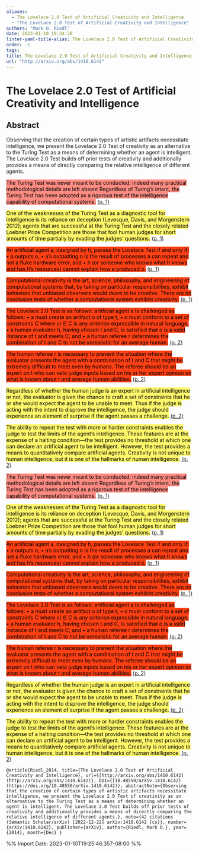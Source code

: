 ```yaml
---
aliases:
  - The Lovelace 2.0 Test of Artificial Creativity and Intelligence
  - "The Lovelace 2.0 Test of Artificial Creativity and Intelligence"
authors: "Mark O. Riedl"
date: 2023-01-10 19:24:30
linter-yaml-title-alias: The Lovelace 2.0 Test of Artificial Creativity and Intelligence
order: -1
tags: 
title: The Lovelace 2.0 Test of Artificial Creativity and Intelligence
url: "http://arxiv.org/abs/1410.6142"
---
```


# The Lovelace 2.0 Test of Artificial Creativity and Intelligence

## Abstract

Observing that the creation of certain types of artistic artifacts necessitate intelligence, we present the Lovelace 2.0 Test of creativity as an alternative to the Turing Test as a means of determining whether an agent is intelligent. The Lovelace 2.0 Test builds off prior tests of creativity and additionally provides a means of directly comparing the relative intelligence of different agents.

<mark style="background: #ff8c82">The Turing Test was never meant to be conducted; indeed many practical methodological details are left absent Regardless of Turing’s intent, the Turing Test has been adopted as a rigorous test of the intelligence capability of computational systems.</mark> [(p. 1)](zotero://open-pdf/library/items/3RYT4ZNK?page=1)

<mark style="background: #fff76a">One of the weaknesses of the Turing Test as a diagnostic tool for intelligence is its reliance on deception (Levesque, Davis, and Morgenstern 2012); agents that are successful at the Turing Test and the closely related Loebner Prize Competition are those that fool human judges for short amounts of time partially by evading the judges’ questions.</mark> [(p. 1)](zotero://open-pdf/library/items/3RYT4ZNK?page=1)

<mark style="background: #ff4015">An artificial agent a, designed by h, passes the Lovelace Test if and only if: • a outputs o, • a’s outputting o is the result of processes a can repeat and not a fluke hardware error, and • h (or someone who knows what h knows and has h’s resources) cannot explain how a produced o.</mark> [(p. 1)](zotero://open-pdf/library/items/3RYT4ZNK?page=1)

<mark style="background: #ff4015">Computational creativity is the art, science, philosophy, and engineering of computational systems that, by taking on particular responsibilities, exhibit behaviors that unbiased observers would deem to be creative. There are no conclusive tests of whether a computational system exhibits creativity.</mark> [(p. 1)](zotero://open-pdf/library/items/3RYT4ZNK?page=1)

<mark style="background: #ff4015">The Lovelace 2.0 Test is as follows: artificial agent a is challenged as follows: • a must create an artifact o of type t; • o must conform to a set of constraints C where ci ∈ C is any criterion expressible in natural language; • a human evaluator h, having chosen t and C, is satisfied that o is a valid instance of t and meets C; and • a human referee r determines the combination of t and C to not be unrealistic for an average human.</mark> [(p. 2)](zotero://open-pdf/library/items/3RYT4ZNK?page=2)

<mark style="background: #ff4015">The human referee r is necessary to prevent the situation where the evaluator presents the agent with a combination of t and C that might be extremely difficult to meet even by humans. The referee should be an expert on t who can veto judge inputs based on his or her expert opinion on what is known about t and average human abilities.</mark> [(p. 2)](zotero://open-pdf/library/items/3RYT4ZNK?page=2)

<mark style="background: #fff76a">Regardless of whether the human judge is an expert in artificial intelligence or not, the evaluator is given the chance to craft a set of constraints that he or she would expect the agent to be unable to meet. Thus if the judge is acting with the intent to disprove the intelligence, the judge should experience an element of surprise if the agent passes a challenge.</mark> [(p. 2)](zotero://open-pdf/library/items/3RYT4ZNK?page=2)

<mark style="background: #fff76a">The ability to repeat the test with more or harder constraints enables the judge to test the limits of the agent’s intelligence. These features are at the expense of a halting condition—the test provides no threshold at which one can declare an artificial agent to be intelligent. However, the test provides a means to quantitatively compare artificial agents. Creativity is not unique to human intelligence, but it is one of the hallmarks of human intelligence.</mark> [(p. 2)](zotero://open-pdf/library/items/3RYT4ZNK?page=2)

<mark style="background: #ff8b82">The Turing Test was never meant to be conducted; indeed many practical methodological details are left absent Regardless of Turing’s intent, the Turing Test has been adopted as a rigorous test of the intelligence capability of computational systems.</mark> [(p. 1)](zotero://open-pdf/library/items/3RYT4ZNK?page=1)

<mark style="background: #fff76a">One of the weaknesses of the Turing Test as a diagnostic tool for intelligence is its reliance on deception (Levesque, Davis, and Morgenstern 2012); agents that are successful at the Turing Test and the closely related Loebner Prize Competition are those that fool human judges for short amounts of time partially by evading the judges’ questions.</mark> [(p. 1)](zotero://open-pdf/library/items/3RYT4ZNK?page=1)

<mark style="background: #ff4014">An artificial agent a, designed by h, passes the Lovelace Test if and only if: • a outputs o, • a’s outputting o is the result of processes a can repeat and not a fluke hardware error, and • h (or someone who knows what h knows and has h’s resources) cannot explain how a produced o.</mark> [(p. 1)](zotero://open-pdf/library/items/3RYT4ZNK?page=1)

<mark style="background: #ff4014">Computational creativity is the art, science, philosophy, and engineering of computational systems that, by taking on particular responsibilities, exhibit behaviors that unbiased observers would deem to be creative. There are no conclusive tests of whether a computational system exhibits creativity.</mark> [(p. 1)](zotero://open-pdf/library/items/3RYT4ZNK?page=1)

<mark style="background: #ff4014">The Lovelace 2.0 Test is as follows: artificial agent a is challenged as follows: • a must create an artifact o of type t; • o must conform to a set of constraints C where ci ∈ C is any criterion expressible in natural language; • a human evaluator h, having chosen t and C, is satisfied that o is a valid instance of t and meets C; and • a human referee r determines the combination of t and C to not be unrealistic for an average human.</mark> [(p. 2)](zotero://open-pdf/library/items/3RYT4ZNK?page=2)

<mark style="background: #ff4014">The human referee r is necessary to prevent the situation where the evaluator presents the agent with a combination of t and C that might be extremely difficult to meet even by humans. The referee should be an expert on t who can veto judge inputs based on his or her expert opinion on what is known about t and average human abilities.</mark> [(p. 2)](zotero://open-pdf/library/items/3RYT4ZNK?page=2)

<mark style="background: #fff76a">Regardless of whether the human judge is an expert in artificial intelligence or not, the evaluator is given the chance to craft a set of constraints that he or she would expect the agent to be unable to meet. Thus if the judge is acting with the intent to disprove the intelligence, the judge should experience an element of surprise if the agent passes a challenge.</mark> [(p. 2)](zotero://open-pdf/library/items/3RYT4ZNK?page=2)

<mark style="background: #fff76a">The ability to repeat the test with more or harder constraints enables the judge to test the limits of the agent’s intelligence. These features are at the expense of a halting condition—the test provides no threshold at which one can declare an artificial agent to be intelligent. However, the test provides a means to quantitatively compare artificial agents. Creativity is not unique to human intelligence, but it is one of the hallmarks of human intelligence.</mark> [(p. 2)](zotero://open-pdf/library/items/3RYT4ZNK?page=2)

```
@article{Riedl_2014, title={The Lovelace 2.0 Test of Artificial Creativity and Intelligence}, url={[http://arxiv.org/abs/1410.6142](http://arxiv.org/abs/1410.6142)}, DOI={[10.48550/arXiv.1410.6142](https://doi.org/10.48550/arXiv.1410.6142)}, abstractNote={Observing that the creation of certain types of artistic artifacts necessitate intelligence, we present the Lovelace 2.0 Test of creativity as an alternative to the Turing Test as a means of determining whether an agent is intelligent. The Lovelace 2.0 Test builds off prior tests of creativity and additionally provides a means of directly comparing the relative intelligence of different agents.}, note={42 citations (Semantic Scholar/arXiv) [2022-12-22] arXiv:1410.6142 [cs]}, number={arXiv:1410.6142}, publisher={arXiv}, author={Riedl, Mark O.}, year={2014}, month={Dec} }
```

%% Import Date: 2023-01-10T19:25:46.357-08:00 %%
